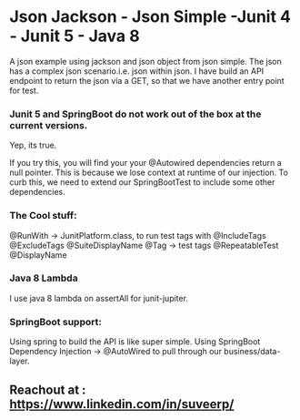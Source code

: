 # Json Jackson - Json Simple -Junit 4 - Junit 5 - Java 8
A json example using jackson and json object from json simple.
The json has a complex json scenario.i.e. json within json.
I have build an API endpoint to return the json via a GET, so that we have another entry point for test.

### Junit 5 and SpringBoot do not work out of the box at the current versions.
Yep, its true.

If you try this, you will find your your @Autowired dependencies return a null pointer.
This is because we lose context at runtime of our injection.
To curb this, we need to extend our SpringBootTest to include some other dependencies. 

### The Cool stuff: 
@RunWith -> JunitPlatform.class, to run test tags with
@IncludeTags
@ExcludeTags
@SuiteDisplayName
@Tag -> test tags
@RepeatableTest
@DisplayName

### Java 8 Lambda
I use java 8 lambda on assertAll for junit-jupiter.

### SpringBoot support:
Using spring to build the API is like super simple.
Using SpringBoot Dependency Injection -> @AutoWired to pull through our business/data-layer.

## Reachout at : https://www.linkedin.com/in/suveerp/





